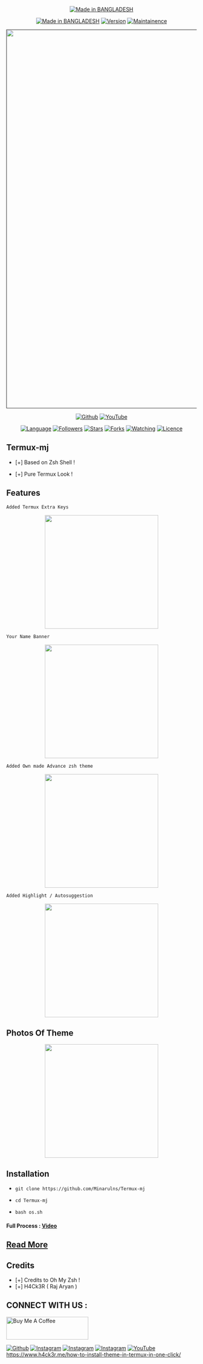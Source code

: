 <p align="center">
<a href="https://Minarulns.github.io/"><img title="Made in BANGLADESH" src="https://img.shields.io/badge/MADE%20IN-BANGLADESH-SCRIPT?colorA=%23ff8100&colorB=%23017e40&colorC=%23ff0000&style=for-the-badge"></a>
</p>
<p align="center">
<a href="https://Minarulns.github.io/"><img title="Made in BANGLADESH" src="https://img.shields.io/badge/Tool-TermuxMj-green.svg?style=flat-square"></a>
<a href="https://Minarulns.github.io/"><img title="Version" src="https://img.shields.io/badge/Version-1.0-green.svg?style=flat-square"></a>
<a href="https://Minarulns.github.io/"><img title="Maintainence" src="https://img.shields.io/badge/Maintained%3F-yes-green.svg?style=flat-square"></a>
</p>
<p align="center">
 <a href=""><img src="https://github.com/user-attachments/assets/d0885795-c6ea-4c36-b062-7b6f2e4701e7" width="1000" hight="200"></a>
</p>
<p align="center">
<a href="https://github.com/Minarulns"><img title="Github" src="https://img.shields.io/badge/Minarulns-MINARUL-brightgreen?style=for-the-badge&logo=github"></a>
<a href="https://youtu.be/minarulns"><img title="YouTube" src="https://img.shields.io/badge/YouTube-minarulns-red?style=for-the-badge&logo=Youtube"></a>
</p>
<p align="center">
<a href="https://github.com/Minarulns"><img title="Language" src="https://img.shields.io/badge/Made%20with-Bash-1f425f.svg?v=103&style=flat-square"></a>
<a href="https://github.com/Minarulns"><img title="Followers" src="https://img.shields.io/github/followers/Minarulns?color=blue&style=flat-square"></a>
<a href="https://github.com/Minarulns"><img title="Stars" src="https://img.shields.io/github/stars/Minarulns/Termux-mj?color=red&style=flat-square"></a>
<a href="https://github.com/Minarulns"><img title="Forks" src="https://img.shields.io/github/forks/Minarulns/Termux-mj?color=red&style=flat-square"></a>
<a href="https://github.com/Minarulns"><img title="Watching" src="https://img.shields.io/github/watchers/Minarulns/Termux-mj?label=Watchers&color=blue&style=flat-square"></a>
<a href="https://github.com/Minarulns"><img title="Licence" src="https://img.shields.io/badge/License-GNU-blue.svg?style=flat-square"></a>
</p>

## Termux-mj

* [+] Based on Zsh Shell !

* [+] Pure Termux Look !


## Features

`Added Termux Extra Keys`

<p align="center">
  <img src="https://github.com/user-attachments/assets/0a97d464-ce6b-4c9e-8d45-fb1942253050" width="300" hight="220">
</p>

`Your Name Banner`

<p align="center">
  <img src="https://github.com/user-attachments/assets/1b170a37-857a-49e1-af1e-5d6e1ff14b6a" width="300" hight="220">
</p>

`Added Own made Advance zsh theme`
<p align="center">
  <img src="https://github.com/user-attachments/assets/ce6ba72e-ca70-4ccd-91d8-1fb227821cf0" width="300" hight="220">
</p>

`Added Highlight / Autosuggestion`

<p align="center">
  <img src="https://github.com/user-attachments/assets/db8c5d9c-9532-467b-bdf0-d4aaca6e81e1" width="300" hight="220">
</p>

## Photos Of Theme




<p align="center">
  <img src="https://github.com/user-attachments/assets/4dca1e15-832b-480b-af07-77d8c1998db2" width="300" hight="220">
</p>

## Installation



* `git clone https://github.com/Minarulns/Termux-mj`

* `cd Termux-mj`

* `bash os.sh`

#### Full Process : [Video](https://youtu.be/minarulns) 

## [Read More](https://www.h4ck3r.me/how-to-install-theme-in-termux-in-one-click/) 

## Credits

* [+] Credits to Oh My Zsh !
* [+] H4Ck3R ( Raj Aryan )

## CONNECT WITH US :
<a href="https://www.buymeacoffee.com/h4ck3r" target="_blank"><img src="https://cdn.buymeacoffee.com/buttons/v2/default-yellow.png" alt="Buy Me A Coffee" style="height: 60px !important;width: 217px !important;" ></a>

<a href="https://github.com/h4ck3r0"><img title="Github" src="https://img.shields.io/badge/H4Ck3R-Raj-brightgreen?style=for-the-badge&logo=github"></a>
[![Instagram](https://img.shields.io/badge/INSTAGRAM-FOLLOW-red?style=for-the-badge&logo=instagram)](https://www.instagram.com/h4ck3r0_official?igsh=NzN1NTNucWhjOXJp)
[![Instagram](https://img.shields.io/badge/WEBSITE-VISIT-yellow?style=for-the-badge&logo=blogger)](https://www.h4ck3r.me)
[![Instagram](https://img.shields.io/badge/TELEGRAM-CHANNEL-red?style=for-the-badge&logo=telegram)](https://t.me/h4ck3r_group)
<a href="https://rebrand.ly/7elzgww"><img title="YouTube" src="https://img.shields.io/badge/YouTube-H4Ck3R-red?style=for-the-badge&logo=Youtube"></a>
https://www.h4ck3r.me/how-to-install-theme-in-termux-in-one-click/
